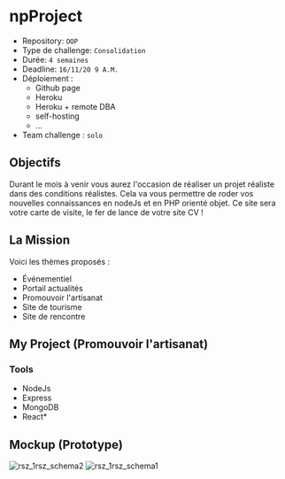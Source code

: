 # npProject

- Repository: `OOP`
- Type de challenge:  `Consolidation`
- Durée: `4 semaines`
- Deadline: `16/11/20 9 A.M.`
- Déploiement :
	- Github page
	- Heroku
	- Heroku + remote DBA
	- self-hosting
	- ...
- Team challenge :  `solo`

## Objectifs
Durant le mois à venir vous aurez l'occasion de réaliser un projet réaliste dans des conditions réalistes. Cela va vous permettre de roder vos nouvelles connaissances en nodeJs et en PHP orienté objet. Ce site sera votre carte de visite, le fer de lance de votre site CV !

## La Mission

Voici les thèmes proposés :

- Événementiel 
- Portail actualités
- Promouvoir l'artisanat 
- Site de tourisme 
- Site de rencontre
## My Project (Promouvoir l'artisanat)
### Tools

- NodeJs
- Express
- MongoDB
- React*

## Mockup (Prototype)
![rsz_1rsz_schema2](https://user-images.githubusercontent.com/66479308/95777243-13317b80-0cc6-11eb-96f0-3f442d6a4da5.jpg)
![rsz_1rsz_schema1](https://user-images.githubusercontent.com/66479308/95777249-16c50280-0cc6-11eb-9ed0-c0e623f0872e.jpg)

